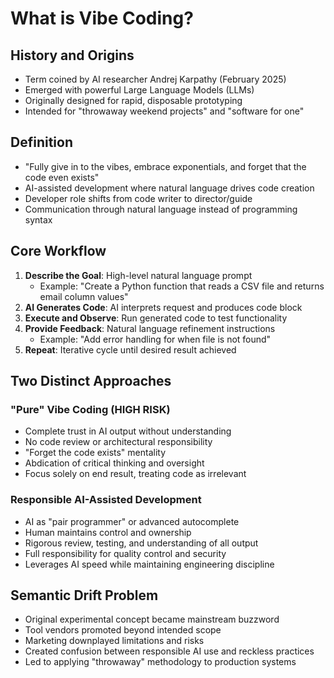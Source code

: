 # What is Vibe Coding?

## History and Origins
- Term coined by AI researcher Andrej Karpathy (February 2025)
- Emerged with powerful Large Language Models (LLMs)
- Originally designed for rapid, disposable prototyping
- Intended for "throwaway weekend projects" and "software for one"

## Definition
- "Fully give in to the vibes, embrace exponentials, and forget that the code even exists"
- AI-assisted development where natural language drives code creation
- Developer role shifts from code writer to director/guide
- Communication through natural language instead of programming syntax

## Core Workflow
1. **Describe the Goal**: High-level natural language prompt
   - Example: "Create a Python function that reads a CSV file and returns email column values"
2. **AI Generates Code**: AI interprets request and produces code block
3. **Execute and Observe**: Run generated code to test functionality
4. **Provide Feedback**: Natural language refinement instructions
   - Example: "Add error handling for when file is not found"
5. **Repeat**: Iterative cycle until desired result achieved

## Two Distinct Approaches

### "Pure" Vibe Coding (HIGH RISK)
- Complete trust in AI output without understanding
- No code review or architectural responsibility
- "Forget the code exists" mentality
- Abdication of critical thinking and oversight
- Focus solely on end result, treating code as irrelevant

### Responsible AI-Assisted Development
- AI as "pair programmer" or advanced autocomplete
- Human maintains control and ownership
- Rigorous review, testing, and understanding of all output
- Full responsibility for quality control and security
- Leverages AI speed while maintaining engineering discipline

## Semantic Drift Problem
- Original experimental concept became mainstream buzzword
- Tool vendors promoted beyond intended scope
- Marketing downplayed limitations and risks
- Created confusion between responsible AI use and reckless practices
- Led to applying "throwaway" methodology to production systems